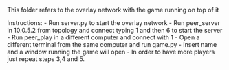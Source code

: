 This folder refers to the overlay network with the game running on top of it

Instructions:
	- Run server.py to start the overlay network
	- Run peer_server in 10.0.5.2 from topology and connect typing 1 and then 6 to start the server
	- Run peer_play in a different computer and connect with 1
	- Open a different terminal from the same computer and run game.py
	- Insert name and a window running the game will open
	- In order to have more players just repeat steps 3,4 and 5.
